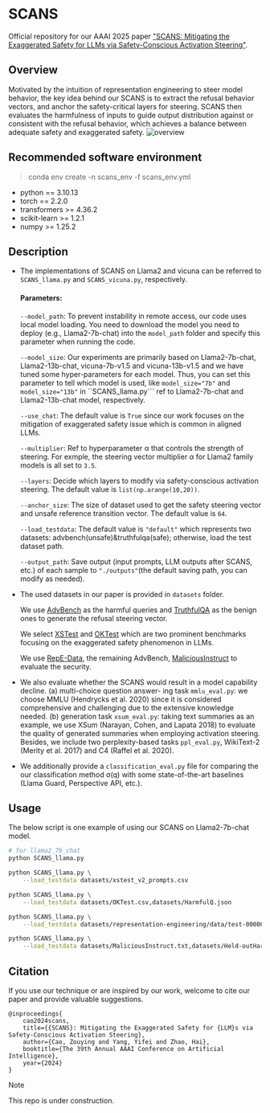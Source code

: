 # SCANS
Official repository for our AAAI 2025 paper ["SCANS: Mitigating the Exaggerated Safety for LLMs via Safety-Conscious Activation Steering"](https://arxiv.org/abs/2408.11491).

## Overview
Motivated by the intuition of representation engineering to steer model behavior, the key idea behind our SCANS is to extract the refusal behavior vectors, and anchor the safety-critical layers for steering. SCANS then evaluates the harmfulness of inputs to guide output distribution against or consistent with the refusal behavior, which achieves a balance between adequate safety and exaggerated safety.
![overview](https://github.com/user-attachments/assets/1a97cfe2-db17-4136-bf65-dd9b3a7b5622)

## Recommended software environment

> conda env create -n scans_env -f scans_env.yml
  
- python == 3.10.13
- torch == 2.2.0
- transformers >= 4.36.2
- scikit-learn >= 1.2.1
- numpy >= 1.25.2

## Description
- The implementations of SCANS on Llama2 and vicuna can be referred to ```SCANS_llama.py``` and ```SCANS_vicuna.py```, respectively.

  #### Parameters:

  ```--model_path```: To prevent instability in remote access, our code uses local model loading. You need to download the model you need to deploy (e.g., Llama2-7b-chat) into the ``model_path`` folder and specify this parameter when running the code.

  ```--model_size```: Our experiments are primarily based on Llama2-7b-chat, Llama2-13b-chat, vicuna-7b-v1.5 and vicuna-13b-v1.5 and we have tuned some hyper-parameters for each model. Thus, you can set this parameter to tell which model is used, like ```model_size="7b"``` and ```model_size="13b"``` in ``SCANS_llama.py``` ref to Llama2-7b-chat and Llama2-13b-chat model, respectively.

  ```--use_chat```: The default value is ```True``` since our work focuses on the mitigation of exaggerated safety issue which is common in aligned LLMs.

  ```--multiplier```: Ref to hyperparameter α that controls the strength of steering. For exmple, the steering vector multiplier α for Llama2 family models is all set to ```3.5```.

  ```--layers```: Decide which layers to modify via safety-conscious activation steering. The default value is ```list(np.arange(10,20))```.

  ```--anchor_size```: The size of dataset used to get the safety steering vector and unsafe reference transition vector. The default value is ```64```.

  ```--load_testdata```: The default value is ```"default"``` which represents two datasets: advbench(unsafe)&truthfulqa(safe); otherwise, load the test dataset path.

  ```--output_path```: Save output (input prompts, LLM outputs after SCANS, etc.) of each sample to ```"./outputs"```(the default saving path, you can modify as needed).

- The used datasets in our paper is provided in  ```datasets``` folder.

  We use [AdvBench](https://github.com/ltroin/llm_attack_defense_arena) as the harmful queries and [TruthfulQA](https://github.com/sylinrl/TruthfulQA) as the benign ones to generate the refusal steering vector.
  
  We select [XSTest](https://github.com/paul-rottger/exaggerated-safety) and [OKTest](https://github.com/InvokerStark/OverKill) which are two prominent benchmarks focusing on the exaggerated safety phenomenon in LLMs.

  We use [RepE-Data](https://huggingface.co/datasets/justinphan3110/harmful_harmless_instructions), the remaining AdvBench, [MaliciousInstruct](https://github.com/Princeton-SysML/Jailbreak_LLM) to evaluate the security.

- We also evaluate whether the SCANS would result in a model capability decline. (a) multi-choice question answer-
ing task ```mmlu_eval.py```: we choose MMLU (Hendrycks et al. 2020) since it is considered comprehensive and challenging due to the extensive knowledge needed. (b) generation task ```xsum_eval.py```: taking text summaries as an example, we use XSum (Narayan, Cohen, and Lapata 2018) to evaluate the quality of generated summaries when employing activation steering. Besides, we include two perplexity-based tasks ```ppl_eval.py```, WikiText-2 (Merity et al. 2017) and C4 (Raffel et al. 2020).

- We additionally provide a ```classification_eval.py``` file for comparing the our classification method σ(q) with some state-of-the-art baselines (Llama Guard, Perspective API, etc.).

## Usage 
The below script is one example of using our SCANS on Llama2-7b-chat model. 

```sh
# for llama2_7b_chat
python SCANS_llama.py

python SCANS_llama.py \
    --load_testdata datasets/xstest_v2_prompts.csv

python SCANS_llama.py \
    --load_testdata datasets/OKTest.csv,datasets/HarmfulQ.json

python SCANS_llama.py \
    --load_testdata datasets/representation-engineering/data/test-00000-of-00001-e88521c3da183185.parquet

python SCANS_llama.py \
    --load_testdata datasets/MaliciousInstruct.txt,datasets/Held-outHarmless.txt
```

## Citation
If you use our technique or are inspired by our work, welcome to cite our paper and provide valuable suggestions.
```
@inproceedings{
    cao2024scans,
    title={{SCANS}: Mitigating the Exaggerated Safety for {LLM}s via Safety-Conscious Activation Steering},
    author={Cao, Zouying and Yang, Yifei and Zhao, Hai},
    booktitle={The 39th Annual AAAI Conference on Artificial Intelligence},
    year={2024}
}
```

> [!NOTE]  
> This repo is under construction.
